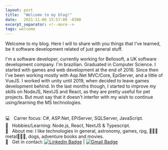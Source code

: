 ```yaml
---
layout: post
title:  "Welcome to my blog!"
date:   2021-11-06 15:57:00 -0300
excerpt_separator: <!--more-->
tags: welcome
---
```

Welcome to my blog. Here I will to share with you things that I've learned, be it software development related of just general stuff.

<!--more-->

I'm a software developer, currently working for Bellosoft, a UK software development company. 
I'm brazilian. Graduated in Computer Science. I started with games and web development at the end of 2016. Since then I've been working mostly with Asp.Net MVC/Core, EpiServer, and a little of VueJS. I worked with unity until 2019, when decided to leave games development behind.
In the last months though, I started to improve my skills on NodeJS, NextJS and React, as they are pretty useful for pet projects. But must say that it doesn't interfer with my wish to continue using/learning the MS technologies.

 <br/> :computer: &nbsp; Carrer focus: C#, ASP.Net, EPiServer, SQLServer, JavaScript.
 <br/> :book: &nbsp; Hobbies/Learning: Node.js, React, NextJS & Typescript.
 <br/> 💬  &nbsp; About me: I like technologies in general, astronomy, games, rpg, :metal::skull::metal:metal:metal::skull::metal:, dogs, adventure books and movies.
 <br/> :email: &nbsp; Get in contact: [![Linkedin Badge](https://img.shields.io/badge/-FernandoWolff-blue?style=flat-square&logo=Linkedin&logoColor=white&link=https://www.linkedin.com/in/fernando-ramos-wolff-ba9638a8/)](https://www.linkedin.com/in/fernando-ramos-wolff-ba9638a8/) 
| 
[![Gmail Badge](https://img.shields.io/badge/-fernandowolffdev@gmail.com-c14438?style=flat-square&logo=Gmail&logoColor=white&link=mailto:fernandowolffdev@gmail.com)](mailto:fernandowolffdev@gmail.com)